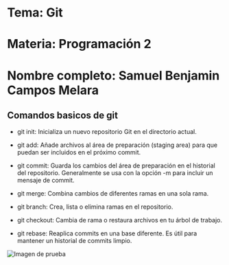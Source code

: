 # Tema: Git

# Materia: Programación 2

# Nombre completo: Samuel Benjamin Campos Melara

## Comandos basicos de git

- git init: Inicializa un nuevo repositorio Git en el directorio actual.

- git add: Añade archivos al área de preparación (staging area) para que puedan ser incluidos en el próximo commit.

- git commit: Guarda los cambios del área de preparación en el historial del repositorio. Generalmente se usa con la opción -m para incluir un mensaje de commit.

- git merge: Combina cambios de diferentes ramas en una sola rama.

- git branch: Crea, lista o elimina ramas en el repositorio.

- git checkout: Cambia de rama o restaura archivos en tu árbol de trabajo.

- git rebase: Reaplica commits en una base diferente. Es útil para mantener un historial de commits limpio.

 ![Imagen de prueba](https://github.com/user-attachments/assets/a4aa0538-c7bb-4cc7-a085-ade0527a1949)
